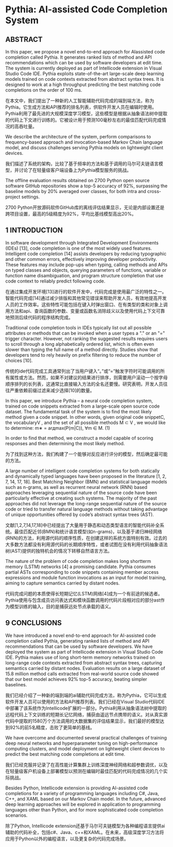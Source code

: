 # Pythia: AI-assisted Code Completion System

## ABSTRACT

In this paper, we propose a novel end-to-end approach for AIassisted code completion called Pythia. It generates ranked lists of method and API recommendations which can be used by software developers at edit time. The system is currently deployed as part of Intellicode extension in Visual Studio Code IDE. Pythia exploits state-of-the-art large-scale deep learning models trained on code contexts extracted from abstract syntax trees. It is designed to work at a high throughput predicting the best matching code completions on the order of 100 ms.

在本文中，我们提出了一种新的人工智能辅助代码完成的端到端方法，称为Pythia。它生成方法和API推荐的排名列表，供软件开发人员在编辑时使用。Pythia利用了最先进的大规模深度学习模型，这些模型是根据从抽象语法树中提取的代码上下文进行训练的。它被设计用于预测100毫秒左右的最佳匹配代码完成情况的高吞吐量。

We describe the architecture of the system, perform comparisons to frequency-based approach and invocation-based Markov Chain language model, and discuss challenges serving Pythia models on lightweight client devices.

我们描述了系统的架构，比较了基于频率的方法和基于调用的马尔可夫链语言模型，并讨论了在轻量级客户端设备上为Pythia模型服务的挑战。

The offline evaluation results obtained on 2700 Python open source software GitHub repositories show a top-5 accuracy of 92%, surpassing the baseline models by 20% averaged over classes, for both intra and cross-project settings.

2700 Python开放源码软件GitHub库的离线评估结果显示，无论是内部设置还是跨项目设置，最高的5级精度为92%，平均比基线模型高出20%。

## 1 INTRODUCTION

In software development through Integrated Development Environments (IDEs) [13], code completion is one of the most widely used features. Intelligent code completion [14] assists developers by reducing typographic and other common errors, effectively improving developer productivity. These features may include pop-ups when typing, calling methods and APIs on typed classes and objects, querying parameters of functions, variable or function name disambiguation, and program structure completion that use code context to reliably predict following code.

在通过集成开发环境[13]进行的软件开发中，代码完成是使用最广泛的特性之一。智能代码完成[14]通过减少排版和其他常见错误来帮助开发人员，有效地提高开发人员的工作效率。这些特性可能包括在键入时弹出窗口、在有类型的类和对象上调用方法和api、查询函数的参数、变量或函数名消除歧义以及使用代码上下文可靠地预测后续代码的程序结构完成。

Traditional code completion tools in IDEs typically list out all possible attributes or methods that can be invoked when a user types a "." or an "=" trigger character. However, not ranking the suggested results requires users to scroll through a long alphabetically ordered list, which is often even slower than typing the full name of a method directly. Studies show that developers tend to rely heavily on prefix filtering to reduce the number of choices [10].

传统的ide代码完成工具通常列出了当用户键入“。”或“=”触发字符时可能调用的所有属性或方法。然而，如果不对建议的结果进行排序，则需要用户滚动一个按字母顺序排列的长列表，这通常比直接输入方法的全名还要慢。研究表明，开发人员往往严重依赖前缀过滤来减少选择[10]的数量。

In this paper, we introduce Pythia – a neural code completion system, trained on code snippets extracted from a large-scale open source code dataset. The fundamental task of the system is to find the most likely method given a code snippet. In other words, given original code snippetC, the vocabularyV , and the set of all possible methods M ⊂ V , we would like to determine:
m∗ = arдmax(P(m|C)), ∀m ∈ M. (1)

In order to find that method, we construct a model capable of scoring responses and then determining the most likely method.

为了找到这种方法，我们构建了一个能够对反应进行评分的模型，然后确定最可能的方法。

A large number of intelligent code completion systems for both statically and dynamically typed languages have been proposed in the literature [1, 2, 7, 14, 17, 18]. Best Matching Neighbor (BMN) and statistical language models such as n-grams, as well as recurrent neural network (RNN) based approaches leveraging sequential nature of the source code have been particularly effective at creating such systems. The majority of the past approaches did not leverage the long-range sequential nature of the source code or tried to transfer natural language methods without taking advantage of unique opportunities offered by code’s abstract syntax trees (AST).

文献[1,2,7,14,17,18]中已经提出了大量用于静态和动态类型语言的智能代码补全系统。最佳匹配近邻(BMN)和统计语言模型(如n-grams)，以及基于递归神经网络(RNN)的方法，利用源代码的顺序性质，在创建这样的系统方面特别有效。过去的大多数方法都没有利用源代码的长期顺序特性，或者试图在没有利用代码抽象语法树(AST)提供的独特机会的情况下转移自然语言方法。

The nature of the problem of code completion makes long shortterm memory (LSTM) networks [4] a promising candidate. Pythia consumes partial ASTs corresponding to code snippets containing member access expressions and module function invocations as an input for model training, aiming to capture semantics carried by distant nodes.

代码完成问题的本质使得长短期记忆(LSTM)网络[4]成为一个有前途的候选者。Pythia使用与包含成员访问表达式和模块函数调用的代码片段相对应的部分ast作为模型训练的输入，目的是捕获远处节点承载的语义。

## 9 CONCLUSIONS

We have introduced a novel end-to-end approach for AI-assisted code completion called Pythia, generating ranked lists of method and API recommendations that can be used by software developers. We have deployed the system as part of Intellicode extension in Visual Studio Code IDE. Pythia makes use of long short-term memory networks trained on long-range code contexts extracted from abstract syntax trees, capturing semantics carried by distant nodes. Evaluation results on a large dataset of 15.8 million method calls extracted from real-world source code showed that our best model achieves 92% top-5 accuracy, beating simpler baselines.

我们已经介绍了一种新的端到端的ai辅助代码完成方法，称为Pythia，它可以生成软件开发人员可以使用的方法和API推荐列表。我们已经在Visual Studio代码IDE中部署了该系统作为Intellicode扩展的一部分。Pythia利用从抽象语法树中提取的远程代码上下文训练的短期长记忆网络，捕获由遥远节点携带的语义。对从真实源代码中提取的1580万个方法调用的大数据集的评估结果显示，我们最好的模型达到92%的前5名精度，击败了更简单的基线。

We have overcome and documented several practical challenges of training deep neural networks and hyperparameter tuning on high-performance computing clusters, and model deployment on lightweight client devices to predict the best matching code completions at edit time.

我们已经克服并记录了在高性能计算集群上训练深度神经网络和超参数调优，以及在轻量级客户机设备上部署模型以预测在编辑时最佳匹配的代码完成情况的几个实际挑战。

Besides Python, Intellicode extension is providing AI-assisted code completions for a variety of programming languages including C#, Java, C++, and XAML based on our Markov Chain model. In the future, advanced deep learning approaches will be explored in application to programming languages other than Python, and for more sophisticated code completion scenarios.

除了Python, Intellicode extension还基于马尔可夫链模型为各种编程语言提供ai辅助的代码补全，包括c#、Java、c++和XAML。在未来，高级深度学习方法将应用于Python以外的编程语言，以及更复杂的代码完成场景。



